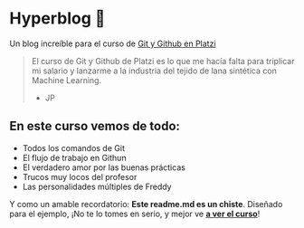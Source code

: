 # Hyperblog 💚
Un blog increíble para el curso de [Git y Github en Platzi](https://platzi.com/clases/git-github/ "Git y Github en Platzi")
>El curso de Git y Github de Platzi es lo que me hacía falta para triplicar mi salario y lanzarme a la industria del tejido de lana sintética con Machine Learning.
> - JP

## En este curso vemos de todo:
- Todos los comandos de Git
- El flujo de trabajo en Githun
- El verdadero amor por las buenas prácticas
- Trucos muy locos del profesor
- Las personalidades múltiples de Freddy

Y como un amable recordatorio: **Este readme.md es un chiste**. Diseñado para el ejemplo, ¡No te lo tomes en serio, y mejor ve [**a ver el curso**](https://platzi.com/clases/git-github/ "a ver el curso")!
